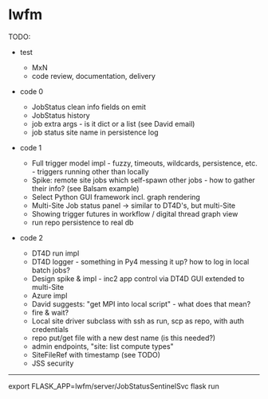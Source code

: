 # lwfm


TODO:

+ test
    - MxN
    - code review, documentation, delivery


+ code 0
    - JobStatus clean info fields on emit
    - JobStatus history
    - job extra args - is it dict or a list (see David email)
    - job status site name in persistence log


+ code 1
    - Full trigger model impl - fuzzy, timeouts, wildcards, persistence, etc. - triggers running other than locally
    - Spike: remote site jobs which self-spawn other jobs - how to gather their info? (see Balsam example)
    - Select Python GUI framework incl. graph rendering
    - Multi-Site Job status panel -> similar to DT4D's, but multi-Site
    - Showing trigger futures in workflow / digital thread graph view
    - run repo persistence to real db


+ code 2
    - DT4D run impl
    - DT4D logger - something in Py4 messing it up?  how to log in local batch jobs?
    - Design spike & impl - inc2 app control via DT4D GUI extended to multi-Site
    - Azure impl
    - David suggests: "get MPI into local script" - what does that mean?
    - fire & wait?
    - Local site driver subclass with ssh as run, scp as repo, with auth credentials
    - repo put/get file with a new dest name (is this needed?)
    - admin endpoints, "site: list compute types"
    - SiteFileRef with timestamp (see TODO)
    - JSS security


************************************************************************************************************************************

export FLASK_APP=lwfm/server/JobStatusSentinelSvc
flask run
